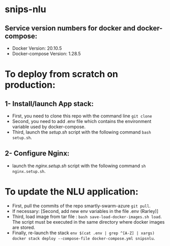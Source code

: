 # snips-nlu

## Service version numbers for docker and docker-compose:
- Docker Version: 20.10.5
- Docker-compose Version: 1.28.5

# To deploy from scratch on production:

## 1- Install/launch App stack:
- First, you need to clone this repo with the command line `git clone`
- Second, you need to add .env file which contains the environment variable used by docker-compose.
- Third, launch the _setup.sh_ script with the following command `bash setup.sh`.

## 2- Configure Nginx:
- launch the _nginx.setup.sh_ script with the following command `sh nginx.setup.sh`.

# To update the NLU application:
- First, pull the commits of the repo smartly-swarm-azure `git pull`.
- If necessary: [Second, add new env variables in the file .env (Rarley)]
- Third, load image from tar file : `bash save-load-docker-images.sh load`. The script must be executed in the same directory where docker images are stored.
- Finally, re-launch the stack `env $(cat .env | grep ^[A-Z] | xargs) docker stack deploy --compose-file docker-compose.yml snipsnlu`.

